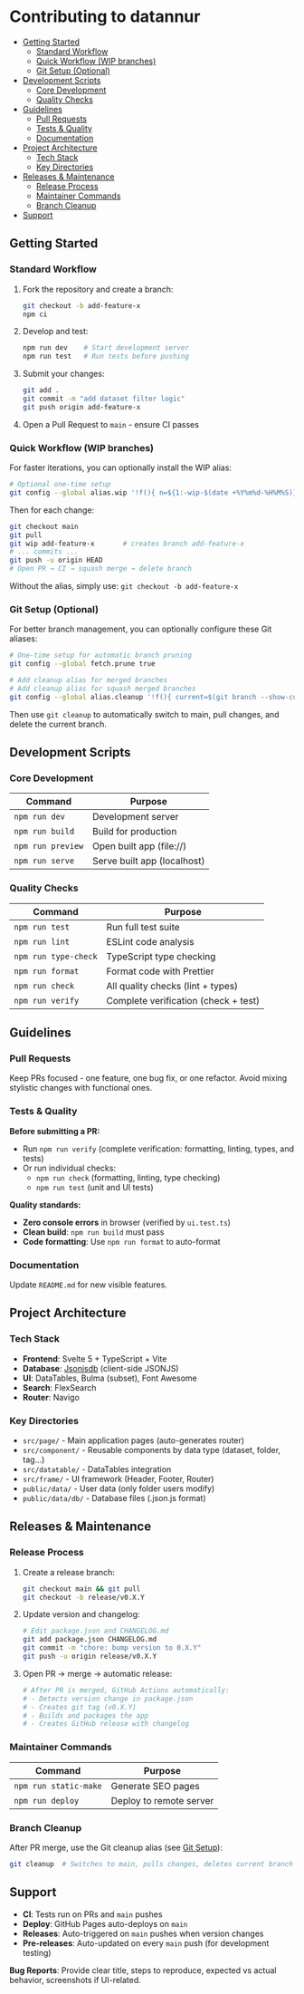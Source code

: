 # Contributing to datannur

- [Getting Started](#getting-started)
  - [Standard Workflow](#standard-workflow)
  - [Quick Workflow (WIP branches)](#quick-workflow-wip-branches)
  - [Git Setup (Optional)](#git-setup-optional)
- [Development Scripts](#development-scripts)
  - [Core Development](#core-development)
  - [Quality Checks](#quality-checks)
- [Guidelines](#guidelines)
  - [Pull Requests](#pull-requests)
  - [Tests & Quality](#tests--quality)
  - [Documentation](#documentation)
- [Project Architecture](#project-architecture)
  - [Tech Stack](#tech-stack)
  - [Key Directories](#key-directories)
- [Releases & Maintenance](#releases--maintenance)
  - [Release Process](#release-process)
  - [Maintainer Commands](#maintainer-commands)
  - [Branch Cleanup](#branch-cleanup)
- [Support](#support)

## Getting Started

### Standard Workflow

1. Fork the repository and create a branch:

   ```bash
   git checkout -b add-feature-x
   npm ci
   ```

2. Develop and test:

   ```bash
   npm run dev    # Start development server
   npm run test   # Run tests before pushing
   ```

3. Submit your changes:

   ```bash
   git add .
   git commit -m "add dataset filter logic"
   git push origin add-feature-x
   ```

4. Open a Pull Request to `main` - ensure CI passes

### Quick Workflow (WIP branches)

For faster iterations, you can optionally install the WIP alias:

```bash
# Optional one-time setup
git config --global alias.wip '!f(){ n=${1:-wip-$(date +%Y%m%d-%H%M%S)}; git switch -c "$n"; }; f'
```

Then for each change:

```bash
git checkout main
git pull
git wip add-feature-x       # creates branch add-feature-x
# ... commits ...
git push -u origin HEAD
# Open PR → CI → squash merge → delete branch
```

Without the alias, simply use: `git checkout -b add-feature-x`

### Git Setup (Optional)

For better branch management, you can optionally configure these Git aliases:

```bash
# One-time setup for automatic branch pruning
git config --global fetch.prune true

# Add cleanup alias for merged branches
# Add cleanup alias for squash merged branches
git config --global alias.cleanup '!f(){ current=$(git branch --show-current); if [ "$current" != "main" ] && [ "$current" != "master" ]; then git checkout main && git pull --ff-only && git branch -D "$current"; else git checkout main && git pull --ff-only; fi; }; f'
```

Then use `git cleanup` to automatically switch to main, pull changes, and delete the current branch.

## Development Scripts

### Core Development

| Command           | Purpose                     |
| ----------------- | --------------------------- |
| `npm run dev`     | Development server          |
| `npm run build`   | Build for production        |
| `npm run preview` | Open built app (file://)    |
| `npm run serve`   | Serve built app (localhost) |

### Quality Checks

| Command              | Purpose                              |
| -------------------- | ------------------------------------ |
| `npm run test`       | Run full test suite                  |
| `npm run lint`       | ESLint code analysis                 |
| `npm run type-check` | TypeScript type checking             |
| `npm run format`     | Format code with Prettier            |
| `npm run check`      | All quality checks (lint + types)    |
| `npm run verify`     | Complete verification (check + test) |

## Guidelines

### Pull Requests

Keep PRs focused - one feature, one bug fix, or one refactor. Avoid mixing stylistic changes with functional ones.

### Tests & Quality

**Before submitting a PR:**

- Run `npm run verify` (complete verification: formatting, linting, types, and tests)
- Or run individual checks:
  - `npm run check` (formatting, linting, type checking)
  - `npm run test` (unit and UI tests)

**Quality standards:**

- **Zero console errors** in browser (verified by `ui.test.ts`)
- **Clean build**: `npm run build` must pass
- **Code formatting**: Use `npm run format` to auto-format

### Documentation

Update `README.md` for new visible features.

## Project Architecture

### Tech Stack

- **Frontend**: Svelte 5 + TypeScript + Vite
- **Database**: [Jsonjsdb](https://github.com/bassim-matar/jsonjsdb) (client-side JSONJS)
- **UI**: DataTables, Bulma (subset), Font Awesome
- **Search**: FlexSearch
- **Router**: Navigo

### Key Directories

- `src/page/` - Main application pages (auto-generates router)
- `src/component/` - Reusable components by data type (dataset, folder, tag...)
- `src/datatable/` - DataTables integration
- `src/frame/` - UI framework (Header, Footer, Router)
- `public/data/` - User data (only folder users modify)
- `public/data/db/` - Database files (.json.js format)

## Releases & Maintenance

### Release Process

1. Create a release branch:

   ```bash
   git checkout main && git pull
   git checkout -b release/v0.X.Y
   ```

2. Update version and changelog:

   ```bash
   # Edit package.json and CHANGELOG.md
   git add package.json CHANGELOG.md
   git commit -m "chore: bump version to 0.X.Y"
   git push -u origin release/v0.X.Y
   ```

3. Open PR → merge → automatic release:

   ```bash
   # After PR is merged, GitHub Actions automatically:
   # - Detects version change in package.json
   # - Creates git tag (v0.X.Y)
   # - Builds and packages the app
   # - Creates GitHub release with changelog
   ```

### Maintainer Commands

| Command               | Purpose                 |
| --------------------- | ----------------------- |
| `npm run static-make` | Generate SEO pages      |
| `npm run deploy`      | Deploy to remote server |

### Branch Cleanup

After PR merge, use the Git cleanup alias (see [Git Setup](#git-setup-optional)):

```bash
git cleanup  # Switches to main, pulls changes, deletes current branch
```

## Support

- **CI**: Tests run on PRs and `main` pushes
- **Deploy**: GitHub Pages auto-deploys on `main`
- **Releases**: Auto-triggered on `main` pushes when version changes
- **Pre-releases**: Auto-updated on every `main` push (for development testing)

**Bug Reports**: Provide clear title, steps to reproduce, expected vs actual behavior, screenshots if UI-related.
